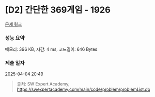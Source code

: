 # [D2] 간단한 369게임 - 1926 

[문제 링크](https://swexpertacademy.com/main/code/problem/problemDetail.do?contestProbId=AV5PTeo6AHUDFAUq) 

### 성능 요약

메모리: 396 KB, 시간: 4 ms, 코드길이: 646 Bytes

### 제출 일자

2025-04-04 20:49



> 출처: SW Expert Academy, https://swexpertacademy.com/main/code/problem/problemList.do